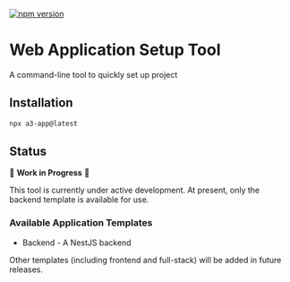 [![npm version](https://badge.fury.io/js/a3-app.svg)](https://badge.fury.io/js/a3-app)

# Web Application Setup Tool

A command-line tool to quickly set up project

## Installation
```bash
npx a3-app@latest
```

## Status

🚧 **Work in Progress** 🚧

This tool is currently under active development. At present, only the backend template is available for use.

### Available Application Templates
- Backend - A NestJS backend

Other templates (including frontend and full-stack) will be added in future releases.





